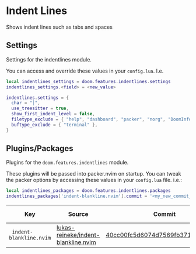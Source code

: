 # Indent Lines

Shows indent lines such as tabs and spaces


## Settings

Settings for the indentlines module.

You can access and override these values in your `config.lua`. I.e.
```lua
local indentlines_settings = doom.features.indentlines.settings
indentlines_settings.<field> = <new_value>
```
```lua
indentlines.settings = {
  char = "│",
  use_treesitter = true,
  show_first_indent_level = false,
  filetype_exclude = { "help", "dashboard", "packer", "norg", "DoomInfo" },
  buftype_exclude = { "terminal" },
}
```



## Plugins/Packages

Plugins for the `doom.features.indentlines` module.

These plugins will be passed into packer.nvim on startup.  You can tweak
the packer options by accessing these values in your `config.lua` file.
i.e.:

```lua
local indentlines_packages = doom.features.indentlines.packages
indentlines_packages['indent-blankline.nvim'].commit = '<my_new_commit_sha>'
```

|                   Key |                              Source |                            Commit | Is Lazy? |
| --------------------- | ----------------------------------- | --------------------------------- | -------- |
| <code> indent-blankline.nvim </code> | [lukas-reineke/indent-blankline.nvim](https://github.com/lukas-reineke/indent-blankline.nvim) | [40cc00fc5d6074d7569fb37197705e7f6](https://github.com/lukas-reineke/indent-blankline.nvim/commit/db7cbcb40cc00fc5d6074d7569fb37197705e7f6) |          |
